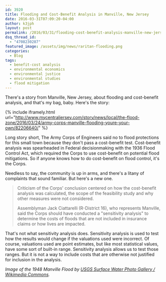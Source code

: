 ```yaml
---
id: 3920
title: Flooding and Cost-Benefit Analysis in Manville, New Jersey
date: 2016-03-31T07:09:20-04:00
author: k3jph
layout: post
permalink: /2016/03/31/flooding-cost-benefit-analysis-manville-new-jersey/
dsq_thread_id:
  - "4708230287"
featured_image: /assets/img/news/raritan-flooding.png
categories:
  - Blog
tags:
  - benefit-cost analysis
  - environmental economics
  - environmental justice
  - environmental studies
  - flood mitigation
---
```

There's a story from Manville, New Jersey, about flooding and cost-benefit analysis, and that's my bag, baby.  Here's the story:

{% include iframely.html url="http://www.mycentraljersey.com/story/news/local/the-flood-zone/2016/03/24/army-corps-manville-flooding-youre-your-own/82206640/" %}

Long story short, The Army Corps of Engineers said no to flood protections for this small town because they don't pass a cost-benefit test.  Cost-benefit analysis was spearheaded in Federal decisionmaking with the 1936 Flood Control Act, which required the Corps to use cost-benefit on potential flood mitigations.  So if anyone knows how to do cost-benefit on flood control, it's the Corps.  

Needless to say, the community is up in arms, and there's a litany of complaints that sound familiar.  But here's a new one.

> Criticism of the Corps' conclusion centered on how the cost-benefit analysis was calculated, the scope of the feasibility study and why other measures were not considered.
>
> Assemblyman Jack Ciattarelli (R-District 16), who represents Manville, said the Corps should have conducted a "sensitivity analysis" to determine the costs of floods that are not included in insurance claims or how lives are impacted.

That's not what sensitivity analysis does.  Sensitivity analysis is used to test how the results would change if the valuations used were incorrect.  Of course, valuations used are point estimates, but like most statistical values, have some sort of built-in range.  Sensitivity analysis allows us to test those ranges.  But it is not a way to include costs that are otherwise not justified for inclusion in the analysis.

_Image of the 1948 Manville Flood by [USGS Surface Water Photo Gallery / Wikimedia Commons](https://en.wikipedia.org/wiki/File:RaritanRiver1948.PNG)._
